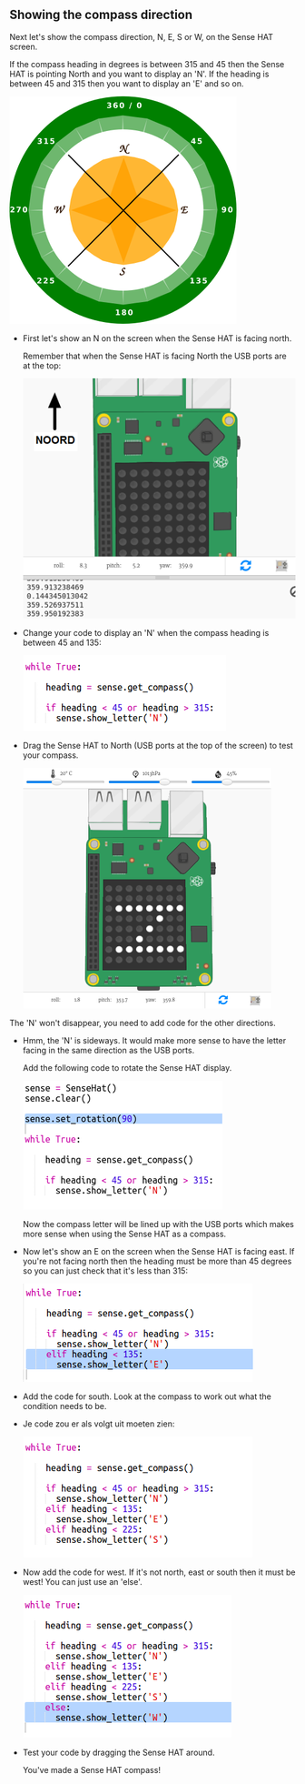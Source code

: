 ## Showing the compass direction

Next let's show the compass direction, N, E, S or W, on the Sense HAT screen.

If the compass heading in degrees is between 315 and 45 then the Sense HAT is pointing North and you want to display an 'N'. If the heading is between 45 and 315 then you want to display an 'E' and so on.

![screenshot](images/compass-quadrants.png)

+ First let's show an N on the screen when the Sense HAT is facing north.
    
    Remember that when the Sense HAT is facing North the USB ports are at the top:
    
    ![screenshot](images/compass-north.png)

+ Change your code to display an 'N' when the compass heading is between 45 and 135:
    
    ![screenshot](images/compass-north-code.png)

+ Drag the Sense HAT to North (USB ports at the top of the screen) to test your compass.
    
    ![screenshot](images/compass-north-test.png)

The 'N' won't disappear, you need to add code for the other directions.

+ Hmm, the 'N' is sideways. It would make more sense to have the letter facing in the same direction as the USB ports.
    
    Add the following code to rotate the Sense HAT display.
    
    ![screenshot](images/compass-rotate.png)
    
    Now the compass letter will be lined up with the USB ports which makes more sense when using the Sense HAT as a compass.

+ Now let's show an E on the screen when the Sense HAT is facing east. If you're not facing north then the heading must be more than 45 degrees so you can just check that it's less than 315:
    
    ![screenshot](images/compass-east-code.png)

+ Add the code for south. Look at the compass to work out what the condition needs to be.

+ Je code zou er als volgt uit moeten zien:
    
    ![screenshot](images/compass-south-code.png)

+ Now add the code for west. If it's not north, east or south then it must be west! You can just use an 'else'.
    
    ![screenshot](images/compass-west-code.png)

+ Test your code by dragging the Sense HAT around.
    
    You've made a Sense HAT compass!
